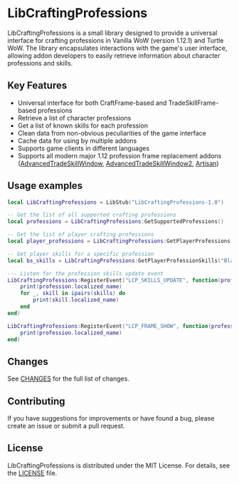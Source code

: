 # LibCraftingProfessions

LibCraftingProfessions is a small library designed to provide a universal interface for crafting professions in Vanilla WoW (version 1.12.1) and Turtle WoW. The library encapsulates interactions with the game's user interface, allowing addon developers to easily retrieve information about character professions and skills.

## Key Features

- Universal interface for both CraftFrame-based and TradeSkillFrame-based professions
- Retrieve a list of character professions
- Get a list of known skills for each profession
- Clean data from non-obvious peculiarities of the game interface
- Cache data for using by multiple addons
- Supports game clients in different languages
- Supports all modern major 1.12 profession frame replacement addons ([AdvancedTradeSkillWindow](https://github.com/laytya/AdvancedTradeSkillWindow-vanilla), [AdvancedTradeSkillWindow2](https://github.com/Shellyoung/AdvancedTradeSkillWindow2), [Artisan](https://github.com/Otari98/Artisan))

## Usage examples

```lua
local LibCraftingProfessions = LibStub("LibCraftingProfessions-1.0")

-- Get the list of all supported crafting professions
local professions = LibCraftingProfessions:GetSupportedProfessions()

-- Get the list of player crafting professions
local player_professions = LibCraftingProfessions:GetPlayerProfessions()

-- Get player skills for a specific profession
local bs_skills = LibCraftingProfessions:GetPlayerProfessionSkills("Blacksmithing")

--- Listen for the profession skills update event
LibCraftingProfessions:RegisterEvent("LCP_SKILLS_UPDATE", function(profession, skills)
    print(profession.localized_name)
    for _, skill in ipairs(skills) do
        print(skill.localized_name)
    end
end)

LibCraftingProfessions:RegisterEvent("LCP_FRAME_SHOW", function(profession, frame, frame_type)
    print(profession.localized_name)
end)
```
## Changes

See [CHANGES](CHANGES.md) for the full list of changes.

## Contributing

If you have suggestions for improvements or have found a bug, please create an issue or submit a pull request.

## License

LibCraftingProfessions is distributed under the MIT License. For details, see the [LICENSE](LICENSE) file.
